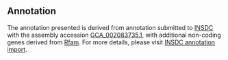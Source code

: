 

Annotation
----------

The annotation presented is derived from annotation submitted to
[INSDC](http://www.insdc.org) with the assembly accession
[GCA\_002083735.1](http://www.ebi.ac.uk/ena/data/view/GCA_002083735.1),
with additional non-coding genes derived from
[Rfam](http://rfam.xfam.org/). For more details, please visit [INSDC
annotation
import](http://ensemblgenomes.org/info/data/insdc_annotation).
